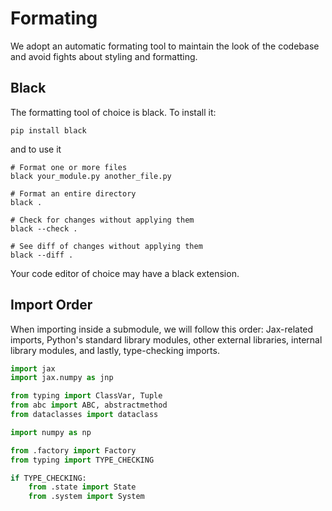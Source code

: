 # Formating

We adopt an automatic formating tool to maintain the look of the codebase and avoid fights about styling and formatting.

## Black

The formatting tool of choice is black. To install it:

```
pip install black
```

and to use it

```
# Format one or more files
black your_module.py another_file.py

# Format an entire directory
black .

# Check for changes without applying them
black --check .

# See diff of changes without applying them
black --diff .
```

Your code editor of choice may have a black extension.

## Import Order

When importing inside a submodule, we will follow this order: Jax-related imports, Python's standard library modules, other external libraries, internal library modules, and lastly, type-checking imports.

```python
import jax
import jax.numpy as jnp

from typing import ClassVar, Tuple
from abc import ABC, abstractmethod
from dataclasses import dataclass

import numpy as np

from .factory import Factory
from typing import TYPE_CHECKING

if TYPE_CHECKING:
    from .state import State
    from .system import System
```
